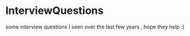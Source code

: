 InterviewQuestions
==================

some interview questions I seen over the last few years , hope they help :)